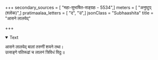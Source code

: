 +++
secondary_sources = [ "महा-सुभाषित-सङ्ग्रहः - 5534",]
meters = [ "अनुष्टुप् (श्लोक)",]
pratimaalaa_letters = [ "द", "उ",]
jsonClass = "Subhaashita"
title = "आसने लालयेद्"

+++

<details open><summary>Text</summary>

आसने लालयेद् बालां तरुणीं शयने तथा।  
उत्सङ्गे पतिरूढां च लालनं त्रिविधं विदुः॥
</details>
